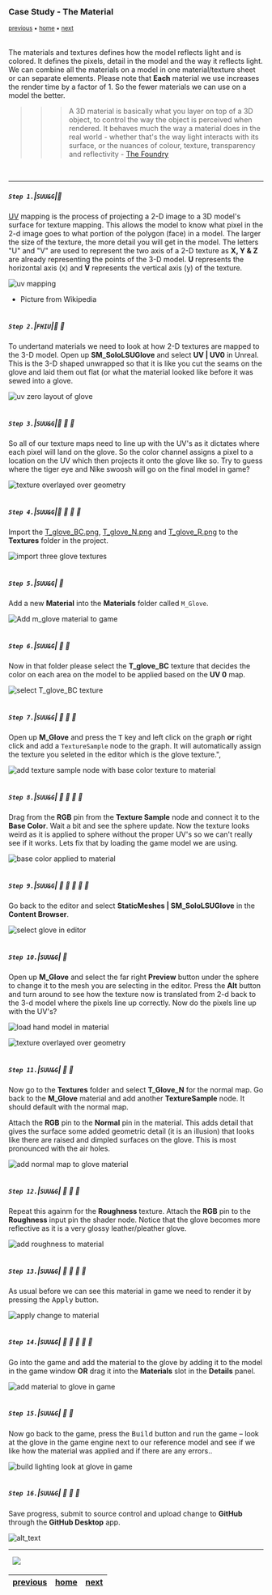 <img src="https://via.placeholder.com/1000x4/45D7CA/45D7CA" alt="drawing" height="4px"/>

### Case Study - The Material

<sub>[previous](../case-study/README.md#user-content-case-study---the-model) • [home](../README.md#user-content-ue4-static-meshes) • [next](../model-maya/README.md#user-content-setting-up-model-in-maya)</sub>

<img src="https://via.placeholder.com/1000x4/45D7CA/45D7CA" alt="drawing" height="4px"/>

The materials and textures defines how the model reflects light and is colored.  It defines the pixels, detail in the model and the way it reflects light.  We can combine all the materials on a model in one material/texture sheet or can separate elements. Please note that **Each** material we use increases the render time by a factor of 1.  So the fewer materials we can use on a model the better.

>>> A 3D material is basically what you layer on top of a 3D object, to control the way the object is perceived when rendered. It behaves much the way a material does in the real world - whether that's the way light interacts with its surface, or the nuances of colour, texture, transparency and reflectivity - [The Foundry](https://www.foundry.com/insights/design/3d-materials-explained)

<br>

---


##### `Step 1.`\|`SUU&G`|:small_blue_diamond:

[UV]() mapping is the process of projecting a 2-D image to a 3D model's surface for texture mapping.  This allows the model to know what pixel in the 2-d image goes to what portion of the polygon (face) in a model.  The larger the size of the texture, the more detail you will get in the model.  The letters "U" and "V" are used to represent the two axis of a 2-D texture as **X, Y & Z** are already representing the points of the 3-D model.  **U** represents the horizontal axis (x) and **V** represents the vertical axis (y) of the texture.

![uv mapping](https://upload.wikimedia.org/wikipedia/commons/f/fe/Cube_Representative_UV_Unwrapping.png)

* Picture from Wikipedia

<img src="https://via.placeholder.com/500x2/45D7CA/45D7CA" alt="drawing" height="2px" alt = ""/>

##### `Step 2.`\|`FHIU`|:small_blue_diamond: :small_blue_diamond: 

To undertand materials we need to look at how 2-D textures are mapped to the 3-D model. Open up **SM_SoloLSUGlove** and select **UV | UV0** in Unreal.  This is the 3-D shaped unwrapped so that it is like you cut the seams on the glove and laid them out flat (or what the material looked like before it was sewed into a glove.

![uv zero layout of glove](images/UV0GLove.jpg)

<img src="https://via.placeholder.com/500x2/45D7CA/45D7CA" alt="drawing" height="2px" alt = ""/>

##### `Step 3.`\|`SUU&G`|:small_blue_diamond: :small_blue_diamond: :small_blue_diamond:

So all of our texture maps need to line up with the UV's as it dictates where each pixel will land on the glove. So the color channel assigns a pixel to a location on the UV which then projects it onto the glove like so.  Try to guess where the tiger eye and Nike swoosh will go on the final model in game?

![texture overlayed over geometry](images/image_95.jpg)

<img src="https://via.placeholder.com/500x2/45D7CA/45D7CA" alt="drawing" height="2px" alt = ""/>

##### `Step 4.`\|`SUU&G`|:small_blue_diamond: :small_blue_diamond: :small_blue_diamond: :small_blue_diamond:

Import the [T_glove_BC.png](../Assets/T_glove_BC.png), [T_glove_N.png](../Assets/T_glove_N.png) and [T_glove_R.png](../Assets/T_glove_R.png) to the **Textures** folder in the project.
    
![import three glove textures](images/ImportThreeGloveTexture.jpg)

<img src="https://via.placeholder.com/500x2/45D7CA/45D7CA" alt="drawing" height="2px" alt = ""/>

##### `Step 5.`\|`SUU&G`| :small_orange_diamond:

Add a new **Material** into the **Materials** folder called `M_Glove`.

![Add m_glove material to game](images/image_97.jpg)

<img src="https://via.placeholder.com/500x2/45D7CA/45D7CA" alt="drawing" height="2px" alt = ""/>

##### `Step 6.`\|`SUU&G`| :small_orange_diamond: :small_blue_diamond:

Now in that folder please select the **T_glove_BC** texture that decides the color on each area on the model to be applied based on the **UV 0** map.

![select T_glove_BC texture](images/image_98.jpg)

<img src="https://via.placeholder.com/500x2/45D7CA/45D7CA" alt="drawing" height="2px" alt = ""/>

##### `Step 7.`\|`SUU&G`| :small_orange_diamond: :small_blue_diamond: :small_blue_diamond:

Open up **M_Glove** and press the <kbd>T</kbd> key and left click on the graph **or** right click and add a `TextureSample` node to the graph.  It will automatically assign the texture you seleted in the editor which is the glove texture.",

![add texture sample node with base color texture to material](images/image_99.jpg)

<img src="https://via.placeholder.com/500x2/45D7CA/45D7CA" alt="drawing" height="2px" alt = ""/>

##### `Step 8.`\|`SUU&G`| :small_orange_diamond: :small_blue_diamond: :small_blue_diamond: :small_blue_diamond:

Drag from the **RGB** pin from the **Texture Sample** node and connect it to the **Base Color**.  Wait a bit and see the sphere update.  Now the texture looks weird as it is applied to sphere without the proper UV's so we can't really see if it works.  Lets fix that by loading the game model we are using.

![base color applied to material](images/image_100.jpg)

<img src="https://via.placeholder.com/500x2/45D7CA/45D7CA" alt="drawing" height="2px" alt = ""/>

##### `Step 9.`\|`SUU&G`| :small_orange_diamond: :small_blue_diamond: :small_blue_diamond: :small_blue_diamond: :small_blue_diamond:

Go back to the editor and select **StaticMeshes | SM_SoloLSUGlove** in the **Content Browser**.
    
![select glove in editor](images/SelectGlove.jpg)

<img src="https://via.placeholder.com/500x2/45D7CA/45D7CA" alt="drawing" height="2px" alt = ""/>

##### `Step 10.`\|`SUU&G`| :large_blue_diamond:

Open up **M_Glove** and select the far right **Preview** button under the sphere to change it to the mesh you are selecting in the editor.  Press the **Alt** button and turn around to see how the texture now is translated from 2-d back to the 3-d model where the pixels line up correctly. Now do the pixels line up with the UV's?

![load hand model in material](images/image_102.jpg)

![texture overlayed over geometry](images/image_95.jpg)


<img src="https://via.placeholder.com/500x2/45D7CA/45D7CA" alt="drawing" height="2px" alt = ""/>

##### `Step 11.`\|`SUU&G`| :large_blue_diamond: :small_blue_diamond: 

Now go to the **Textures** folder and select **T_Glove_N** for the normal map.  Go back to the **M_Glove** material and add another **TextureSample** node.  It should default with the normal map.

Attach the **RGB** pin to the **Normal** pin in the material.  This adds detail that gives the surface some added geometric detail (it is an illusion) that looks like there are raised and dimpled surfaces on the glove.  This is most pronounced with the air holes. 

![add normal map to glove material](images/AddNormalMap.jpg)

<img src="https://via.placeholder.com/500x2/45D7CA/45D7CA" alt="drawing" height="2px" alt = ""/>


##### `Step 12.`\|`SUU&G`| :large_blue_diamond: :small_blue_diamond: :small_blue_diamond: 

Repeat this againm for the **Roughness** texture. Attach the **RGB** pin to the **Roughness** input pin the shader node.  Notice that the glove becomes more reflective as it is a very glossy leather/pleather glove.

![add roughness to material](images/GloveRoughness.jpg)

<img src="https://via.placeholder.com/500x2/45D7CA/45D7CA" alt="drawing" height="2px" alt = ""/>

##### `Step 13.`\|`SUU&G`| :large_blue_diamond: :small_blue_diamond: :small_blue_diamond:  :small_blue_diamond: 

As usual before we can see this material in game we need to render it by pressing the <kbd>Apply</kbd> button.

![apply change to material](images/ApplyGloveMaterial.jpg)

<img src="https://via.placeholder.com/500x2/45D7CA/45D7CA" alt="drawing" height="2px" alt = ""/>

##### `Step 14.`\|`SUU&G`| :large_blue_diamond: :small_blue_diamond: :small_blue_diamond: :small_blue_diamond:  :small_blue_diamond: 

Go into the game and add the material to the glove by adding it to the model in the game window **OR** drag it into the **Materials** slot in the **Details** panel.

![add material to glove in game](images/AddMaterialToGlove.jpg)


<img src="https://via.placeholder.com/500x2/45D7CA/45D7CA" alt="drawing" height="2px" alt = ""/>

##### `Step 15.`\|`SUU&G`| :large_blue_diamond: :small_orange_diamond: 

Now go back to the game, press the <kbd>Build</kbd> button and run the game – look at the glove in the game engine next to our reference model and see if we like how the material was applied and if there are any errors..

![build lighting look at glove in game](images/LitGloveInGame.jpg)

<img src="https://via.placeholder.com/500x2/45D7CA/45D7CA" alt="drawing" height="2px" alt = ""/>

##### `Step 16.`\|`SUU&G`| :large_blue_diamond: :small_orange_diamond:   :small_blue_diamond: 

Save progress, submit to source control and upload change to **GitHub** through the **GitHub Desktop** app.

![alt_text](images/SubmitToGithub.jpg)

___


<img src="https://via.placeholder.com/1000x4/dba81a/dba81a" alt="drawing" height="4px" alt = ""/>

<img src="https://via.placeholder.com/1000x100/45D7CA/000000/?text=Next Up - Model in Maya">

<img src="https://via.placeholder.com/1000x4/dba81a/dba81a" alt="drawing" height="4px" alt = ""/>

| [previous](../case-study/README.md#user-content-case-study---the-model)| [home](../README.md#user-content-ue4-static-meshes) | [next](../model-maya/README.md#user-content-setting-up-model-in-maya)|
|---|---|---|
